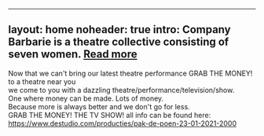 ---
layout: home
noheader: true
intro: Company Barbarie is a theatre collective consisting of seven women. <a href="/en/about/">Read more</a>
--
Now that we can't bring our latest theatre performance GRAB THE MONEY! to a theatre near you<br>
we come to you with a dazzling theatre/performance/television/show.<br>
One where money can be made. Lots of money.<br>
Because more is always better and we don't go for less.<br>
GRAB THE MONEY! THE TV SHOW! all info can be found here:<br>
https://www.destudio.com/producties/pak-de-poen-23-01-2021-2000




